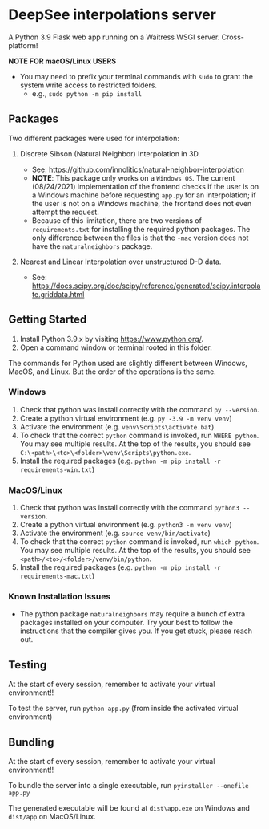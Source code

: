 # DeepSee interpolations server

A Python 3.9 Flask web app running on a Waitress WSGI server. Cross-platform!

**NOTE FOR macOS/Linux USERS**

- You may need to prefix your terminal commands with `sudo` to grant the system write access to restricted folders.
  - e.g., `sudo python -m pip install`

## Packages

Two different packages were used for interpolation:

1. Discrete Sibson (Natural Neighbor) Interpolation in 3D.
   - See: <https://github.com/innolitics/natural-neighbor-interpolation>
   - **NOTE**: This package only works on a `Windows OS`. The current (08/24/2021) implementation of the frontend
     checks if the user is on a Windows machine before requesting `app.py` for an interpolation; if the user is not
     on a Windows machine, the frontend does not even attempt the request.
   - Because of this limitation, there are two versions of `requirements.txt` for installing the required python
     packages. The only difference between the files is that the `-mac` version does not have the `naturalneighbors`
     package.

2. Nearest and Linear Interpolation over unstructured D-D data.
   - See: <https://docs.scipy.org/doc/scipy/reference/generated/scipy.interpolate.griddata.html>

## Getting Started

1. Install Python 3.9.x by visiting <https://www.python.org/>.
2. Open a command window or terminal rooted in this folder.

The commands for Python used are slightly different between Windows, MacOS, and Linux.
But the order of the operations is the same.

### Windows

1. Check that python was install correctly with the command `py --version`.
2. Create a python virtual environment (e.g. `py -3.9 -m venv venv`)
3. Activate the environment (e.g. `venv\Scripts\activate.bat`)
4. To check that the correct `python` command is invoked, run `WHERE python`. You may see multiple results.
   At the top of the results, you should see `C:\<path>\<to>\<folder>\venv\Scripts\python.exe`.
5. Install the required packages (e.g. `python -m pip install -r requirements-win.txt`)

### MacOS/Linux

1. Check that python was install correctly with the command `python3 --version`.
2. Create a python virtual environment (e.g. `python3 -m venv venv`)
3. Activate the environment (e.g. `source venv/bin/activate`)
4. To check that the correct `python` command is invoked, run `which python`. You may see multiple results.
   At the top of the results, you should see `<path>/<to>/<folder>/venv/bin/python`.
5. Install the required packages (e.g. `python -m pip install -r requirements-mac.txt`)

### Known Installation Issues

- The python package `naturalneighbors` may require a bunch of extra packages installed on your computer. Try your best to follow the instructions that the compiler gives you. If you get stuck, please reach out.

## Testing

At the start of every session, remember to activate your virtual environment!!

To test the server, run `python app.py` (from inside the activated virtual
environment)

## Bundling

At the start of every session, remember to activate your virtual environment!!

To bundle the server into a single executable, run `pyinstaller --onefile app.py`

The generated executable will be found at `dist\app.exe` on Windows and `dist/app` on MacOS/Linux.
